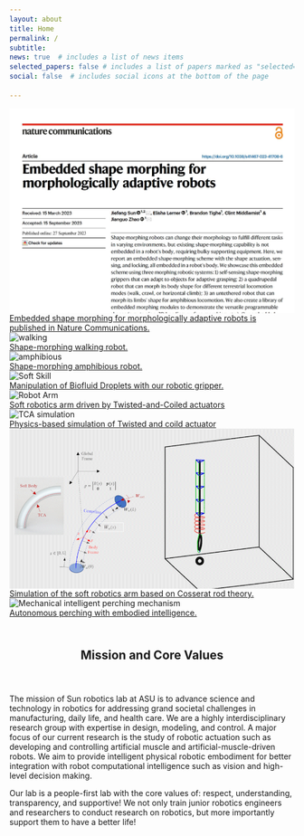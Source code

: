 ```yaml
---
layout: about
title: Home
permalink: /
subtitle:
news: true  # includes a list of news items
selected_papers: false # includes a list of papers marked as "selected={true}"
social: false  # includes social icons at the bottom of the page

---
```

<div class="single-item  center" > 
   <div class="slid_img"><img src="assets/img/nature_comm_cover.JpG" alt="walking" class="img-fluid rounded" style="max-height: 25rem; width: auto; display:block; margin:auto;"> <div class="caption"> <a href="https://www.nature.com/articles/s41467-023-41708-6"> Embedded shape morphing for morphologically adaptive robots is published in Nature Communications. </a>   </div></div>
    <div class="slid_img"><img src="assets/img/shape_morphing_walking_robot.gif" alt="walking" class="img-fluid rounded" style="max-height: 25rem; width: auto; display:block; margin:auto;"> <div class="caption"> <a href="https://www.nature.com/articles/s41467-023-41708-6"> Shape-morphing walking robot. </a>   </div></div>
    <div class="slid_img"><img src="assets/img/amphibious_.gif" alt="amphibious" class="img-fluid rounded" style="max-height: 25rem; width: auto; display:block; margin:auto;"> <div class="caption"> <a href="https://www.nature.com/articles/s41467-023-41708-6"> Shape-morphing amphibious robot. </a>   </div></div> 
    <div class="slid_img"><img src="assets/img/soft_skills.gif" alt="Soft Skill" class="img-fluid rounded" style="max-height: 25rem; width: auto; display:block; margin:auto;"> <div class="caption"> <a href=""> Manipulation of Biofluid Droplets with our robotic gripper. </a>   </div></div> 
    <div class="slid_img"><img src="assets/img/soft_arm.gif" alt="Robot Arm" class="img-fluid rounded"  style="max-height: 25rem; width: auto; display:block; margin:auto;"><div class="caption">  <a href="https://jiefengsun.github.io/tca-tro.html"> Soft robotics arm driven by Twisted-and-Coiled actuators </a>  </div></div>
    <div class="slid_img"><img src="assets/img/conical_TCAs_16x9.gif" alt="TCA simulation" class="img-fluid rounded"  style="max-height: 25rem; width: auto;  display:block; margin:auto;"> <div class="caption">  <a href="https://jiefengsun.github.io/tca-tro.html"> Physics-based simulation of Twisted and coild actuator </a> </div></div>
    <div class="slid_img"><img src="assets/img/simulation_trimmed.gif" alt="Robot Arm Simulation" class="img-fluid rounded" style="max-height: 25rem; width: auto; display:block; margin:auto;"> <div class="caption"> <a href=""> Simulation of the soft robotics arm based on Cosserat rod theory. </a>   </div></div> 
    <div class="slid_img"><img src="assets/img/perching_trimmed.gif" alt="Mechanical intelligent perching mechanism" class="img-fluid rounded" style="max-height: 25rem; width: auto; display:block; margin:auto;"> <div class="caption"> <a href=""> Autonomous perching with embodied intelligence. </a>   </div></div> 
</div>


<header class="post-header">
    <h2 class="post-title" style="text-align:center;padding-top:1.5rem">
    Mission and Core Values
    </h2>
</header>            

The mission of Sun robotics lab at ASU is to advance science and technology in robotics for addressing grand societal challenges in manufacturing, daily life, and health care. We are a highly interdisciplinary research group with expertise in design, modeling, and control. A major focus of our current research is the study of robotic actuation such as developing and controlling artificial muscle and artificial-muscle-driven robots. We aim to provide intelligent physical robotic embodiment for better integration with robot computational intelligence such as vision and high-level decision making.

Our lab is a people-first lab with the core values of: respect, understanding, transparency, and supportive! We not only train junior robotics engineers and researchers to conduct research on robotics, but more importantly support them to have a better life!


